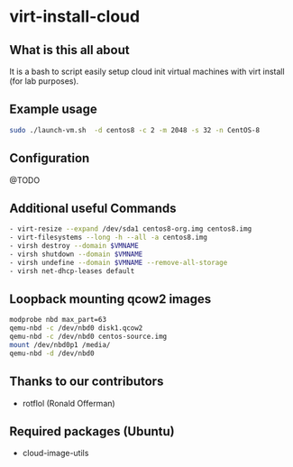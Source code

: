 # virt-install-cloud

## What is this all about

It is a bash to script easily setup cloud init virtual machines with virt install (for lab purposes).

## Example usage

```bash
sudo ./launch-vm.sh  -d centos8 -c 2 -m 2048 -s 32 -n CentOS-8
```

## Configuration

@TODO

## Additional useful Commands

```bash
- virt-resize --expand /dev/sda1 centos8-org.img centos8.img
- virt-filesystems --long -h --all -a centos8.img
- virsh destroy --domain $VMNAME
- virsh shutdown --domain $VMNAME
- virsh undefine --domain $VMNAME --remove-all-storage
- virsh net-dhcp-leases default
```

## Loopback mounting qcow2 images

```bash
modprobe nbd max_part=63
qemu-nbd -c /dev/nbd0 disk1.qcow2
qemu-nbd -c /dev/nbd0 centos-source.img
mount /dev/nbd0p1 /media/
qemu-nbd -d /dev/nbd0
```

## Thanks to our contributors

- rotflol (Ronald Offerman)

## Required packages (Ubuntu)

- cloud-image-utils
